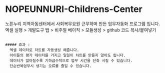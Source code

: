 # NOPEUNNURI-Childrens-Center
노픈누리 지역아동센터에서 사회복무요원 근무하며 만든 업무자동화 프로그램 입니다.   
엑셀 실행 > 개발도구 탭 > 비주얼 베이직 > 모듈생성 > github 코드 복사/붙여넣기

<precode>
<code>
##### 효과 : 
  엑셀 데이터로 차트를 자동생성 해줍니다.    
  아이들의 평가 데이터를 가지고 일일이 차트를 만들지 않아도 됩니다.    
  데이터가 많아질수록 기하급수적으로 업무 시간을 단축 시킬 수 있습니다.    
  단순반복업무시 생기는 오류를 줄일 수 있습니다.    
</code>
</precode>
